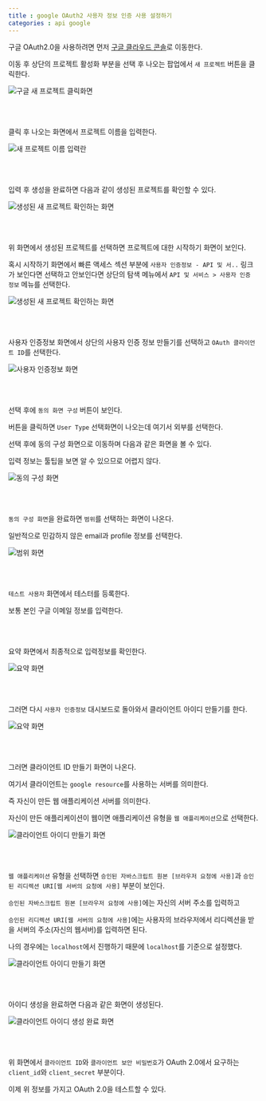 ```yaml
---
title : google OAuth2 사용자 정보 인증 사용 설정하기
categories : api google
---
```


구글 OAuth2.0을 사용하려면 먼저 [구글 클라우드 콘솔](https://console.cloud.google.com/)로 이동한다. 

이동 후 상단의 프로젝트 활성화 부분을 선택 후 나오는 팝업에서 `새 프로젝트` 버튼을 클릭한다.

![구글 새 프로젝트 클릭화면](/assets/images/google/google-authentication/01.png)

<br>
<br>

클릭 후 나오는 화면에서 프로젝트 이름을 입력한다.

![새 프로젝트 이름 입력란](/assets/images/google/google-authentication/02.png)

<br>
<br>

입력 후 생성을 완료하면 다음과 같이 생성된 프로젝트를 확인할 수 있다. 

![생성된 새 프로젝트 확인하는 화면](/assets/images/google/google-authentication/03.png)

<br>
<br>
 
위 화면에서 생성된 프로젝트를 선택하면 프로젝트에 대한 시작하기 화면이 보인다. 

혹시 시작하기 화면에서 빠른 액세스 섹션 부분에 `사용자 인증정보 - API 및 서..` 링크가 보인다면 선택하고 안보인다면 상단의 탐색 메뉴에서  `API 및 서비스 > 사용자 인증 정보` 메뉴를 선택한다.

![생성된 새 프로젝트 확인하는 화면](/assets/images/google/google-authentication/04.png)

<br>
<br>

사용자 인증정보 화면에서 상단의 사용자 인증 정보 만들기를 선택하고 `OAuth 클라이언트 ID`를 선택한다.

![사용자 인증정보 화면](/assets/images/google/google-authentication/05.png)

<br>
<br>

선택 후에 `동의 화면 구성` 버튼이 보인다.

버튼을 클릭하면 `User Type` 선택화면이 나오는데 여기서 외부를 선택한다.

선택 후에 동의 구성 화면으로 이동하며 다음과 같은 화면을 볼 수 있다.

입력 정보는 툴팁을 보면 알 수 있으므로 어렵지 않다.

![동의 구성 화면](/assets/images/google/google-authentication/06.png)

<br>
<br>

`동의 구성 화면`을 완료하면 `범위`를 선택하는 화면이 나온다.

일반적으로 민감하지 않은 email과 profile 정보를 선택한다.

![범위 화면](/assets/images/google/google-authentication/07.png)

<br>
<br>

`테스트 사용자` 화면에서 테스터를 등록한다. 

보통 본인 구글 이메일 정보를 입력한다.

<br>
<br>

요약 화면에서 최종적으로 입력정보를 확인한다.

![요약 화면](/assets/images/google/google-authentication/08.png)

<br>
<br>

그러면 다시 `사용자 인증정보` 대시보드로 돌아와서 클라이언트 아이디 만들기를 한다.

![요약 화면](/assets/images/google/google-authentication/09.png)

<br>
<br>

그러면 클라이언트 ID 만들기 화면이 나온다.

여기서 클라이언트는 `google resource`를 사용하는 서버를 의미한다.

즉 자신이 만든 웹 애플리케이션 서버를 의미한다.

자신이 만든 애플리케이션이 웹이면 애플리케이션 유형을 `웹 애플리케이션`으로 선택한다.

![클라이언트 아이디 만들기 화면](/assets/images/google/google-authentication/10.png)

<br>
<br>

`웹 애플리케이션` 유형을 선택하면 `승인된 자바스크립트 원본 [브라우저 요청에 사용]`과 
`승인된 리디렉션 URI[웹 서버의 요청에 사용]` 부분이 보인다.

`승인된 자바스크립트 원본 [브라우저 요청에 사용]`에는 자신의 서버 주소를 입력하고

`승인된 리디렉션 URI[웹 서버의 요청에 사용]`에는 사용자의 브라우저에서 리디렉션을 받을 서버의 주소(자신의 웹서버)를 입력하면 된다.

나의 경우에는 `localhost`에서 진행하기 때문에 `localhost`를 기준으로 설정했다.

![클라이언트 아이디 만들기 화면](/assets/images/google/google-authentication/11.png)

<br>
<br>

아이디 생성을 완료하면 다음과 같은 화면이 생성된다.

![클라이언트 아이디 생성 완료 화면](/assets/images/google/google-authentication/12.png)

<br>
<br>

위 화면에서 `클라이언트 ID`와 `클라이언트 보안 비밀번호`가 OAuth 2.0에서 요구하는 `client_id`와 `client_secret` 부분이다.

이제 위 정보를 가지고 OAuth 2.0을 테스트할 수 있다.

<!-- Spring boot에서 OAuth2를 테스트하기는 아래 링크로 이동한다.

['시큐리티 OAuth2 사용하기'](/spring/security/oauth2/security-oauth2) -->























